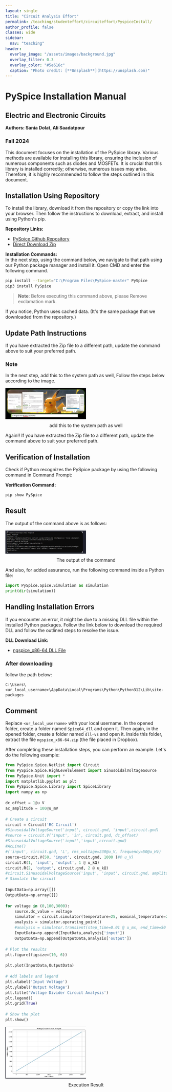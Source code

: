 ```yaml
---
layout: single
title: "Circuit Analysis Effort"
permalink: /teaching/studenteffort/circuiteffort/PyspiceInstall/
author_profile: false
classes: wide
sidebar:
  nav: "teaching"
header:
  overlay_image: "/assets/images/background.jpg"
  overlay_filter: 0.3
  overlay_color: "#5e616c"
  caption: "Photo credit: [**Unsplash**](https://unsplash.com)"
---
```



# PySpice Installation Manual

## Electric and Electronic Circuits

**Authors: Sania Dolat, Ali Saadatpour**

### Fall 2024

This document focuses on the installation of the PySpice library. Various methods are available for installing this library, ensuring the inclusion of numerous components such as diodes and MOSFETs. It is crucial that this library is installed correctly; otherwise, numerous issues may arise. Therefore, it is highly recommended to follow the steps outlined in this document.

## Installation Using Repository

To install the library, download it from the repository or copy the link into your browser. Then follow the instructions to download, extract, and install using Python's pip.

**Repository Links:**
- [PySpice Github Repository](https://github.com/PySpice-org/PySpice)
- [Direct Download Zip](https://github.com/PySpice-org/PySpice/archive/refs/heads/master.zip)

**Installation Commands:**  
In the next step, using the command below, we navigate to that path using our Python package manager and install it. Open CMD and enter the following command.

```bash
pip install --target="C:\Program Files\PySpice-master" PySpice
pip3 install PySpice
```

> **Note**: Before executing this command above, please Remove exclamation mark.

If you notice, Python uses cached data. (It's the same package that we downloaded from the repository.)

## Update Path Instructions

If you have extracted the Zip file to a different path, update the command above to suit your preferred path.

### Note

In the next step, add this to the system path as well, Follow the steps below according to the image.

<div style="display: flex; justify-content: space-between; align-items: center; gap: 10px;">
  <div style="flex: 1;">
    <img src="/assets/Courseimages/CircuitElectronicsImages/PySpiceinstallation/1.jpg" alt="PySpiceinstallation1" style="width: 50%; height: 50%; object-fit: contain;">
  </div>
</div>
<div class="caption" style="text-align: center; margin-top: 8px;">
   add this to the system path as well
</div>


Again!! If you have extracted the Zip file to a different path, update the command above to suit your preferred path.

## Verification of Installation

Check if Python recognizes the PySpice package by using the following command in Command Prompt:

**Verification Command:**

```bash
pip show PySpice
```

## Result

The output of the command above is as follows:

<div style="display: flex; justify-content: space-between; align-items: center; gap: 10px;">
  <div style="flex: 1;">
    <img src="/assets/Courseimages/CircuitElectronicsImages/PySpiceinstallation/2.jpg" alt="PySpiceinstallation2" style="width: 50%; height: 50%; object-fit: contain;">
  </div>
</div>
<div class="caption" style="text-align: center; margin-top: 8px;">
   The output of the command
</div>


And also, for added assurance, run the following command inside a Python file:

```python
import PySpice.Spice.Simulation as simulation
print(dir(simulation))
```

## Handling Installation Errors

If you encounter an error, it might be due to a missing DLL file within the installed Python packages. Follow the link below to download the required DLL and follow the outlined steps to resolve the issue.

**DLL Download Link:**
- [ngspice_x86-64 DLL File](https://www.dropbox.com/scl/fi/6qguzxdrcgz4bsmugolzg/ngspice_x86-64.zip?rlkey=ilt2u17l25mlk9nuab4999yg3&st=exupnbrh&dl=0)

### After downloading

follow the path below:

```
C:\Users\<ur_local_username>\AppData\Local\Programs\Python\Python312\Lib\site-packages
```

## Comment

Replace `<ur_local_username>` with your local username. In the opened folder, create a folder named `Spice64_dll` and open it. Then again, in the opened folder, create a folder named `dll-vs` and open it. Inside this folder, extract the file `ngspice_x86-64.zip` (the file placed in Dropbox).

After completing these installation steps, you can perform an example. Let's do the following example:

```python
from PySpice.Spice.Netlist import Circuit
from PySpice.Spice.HighLevelElement import SinusoidalVoltageSource 
from PySpice.Unit import *
import matplotlib.pyplot as plt
from PySpice.Spice.Library import SpiceLibrary
import numpy as np

dc_offset = 1@u_V
ac_amplitude = 100@u_mV

# Create a circuit
circuit = Circuit('RC Circuit')
#SinusoidalVoltageSource('input', circuit.gnd, 'input',circuit.gnd)
#source = circuit.V('input', 'in', circuit.gnd, dc_offset)
#SinusoidalVoltageSource('input','input',circuit.gnd)
#AcLine()
#('input', circuit.gnd, 'L', rms_voltage=230@u_V, frequency=50@u_Hz)
source=circuit.V(50, 'input', circuit.gnd, 1000 )#@ u_V)
circuit.R(1, 'input', 'output', 1 @ u_kΩ)
circuit.R(2, 'output', circuit.gnd, 2 @ u_kΩ)
#circuit.SinusoidalVoltageSource('input', 'input', circuit.gnd, amplitude=220, frequency=50)
# Simulate the circuit

InputData=np.array([])
OutputData=np.array([])

for voltage in (0,100,3000):
    source.dc_value = voltage
    simulator = circuit.simulator(temperature=25, nominal_temperature=25)
    analysis = simulator.operating_point()
    #analysis = simulator.transient(step_time=0.01 @ u_ms, end_time=50 @ u_ms)
    InputData=np.append(InputData,analysis['input'])
    OutputData=np.append(OutputData,analysis['output'])

# Plot the results
plt.figure(figsize=(10, 6))

plt.plot(InputData,OutputData)

# Add labels and legend
plt.xlabel('Input Voltage')
plt.ylabel('Output Voltage')
plt.title('Voltage Divider Circuit Analysis')
plt.legend()
plt.grid(True)

# Show the plot
plt.show()
```

<div style="display: flex; justify-content: space-between; align-items: center; gap: 10px;">
  <div style="flex: 1;">
    <img src="/assets/Courseimages/CircuitElectronicsImages/PySpiceinstallation/3.jpg" alt="PySpiceinstallation3" style="width: 50%; height: 50%; object-fit: contain;">
  </div>
</div>
<div class="caption" style="text-align: center; margin-top: 8px;">
   Execution Result
</div>
